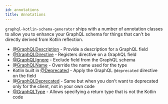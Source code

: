 ```yaml
---
id: annotations
title: Annotations
---
```

`graphql-kotlin-schema-generator` ships with a number of annotation classes to allow you to enhance your GraphQL schema
for things that can't be directly derived from Kotlin reflection.

- [@GraphQLDescription](./documenting-schema) - Provide a description for a GraphQL field
- [@GraphQLDirective](./directives) - Registers directive on a GraphQL field
- [@GraphQLIgnore](./excluding-fields) - Exclude field from the GraphQL schema
- [@GraphQLName](./renaming-fields) - Override the name used for the type
- Kotlin built in [@Deprecated](./deprecating-schema) - Apply the GraphQL `@deprecated` directive on the field
- [@GraphQLDeprecated](./deprecating-schema) - Same but when you don't want to deprecated only for the client, not in your own code
- [@GraphQLType](./custom-type-reference) - Allows specifying a return type that is not the Kotlin code
